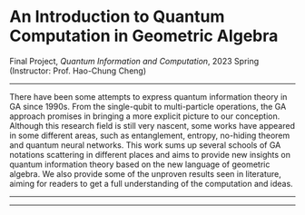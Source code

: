 
# An Introduction to Quantum Computation in Geometric Algebra

Final Project, _Quantum Information and Computation_, 2023 Spring (Instructor: Prof. Hao-Chung Cheng)



---

There have been some attempts to express quantum information theory in GA since
1990s. From the single-qubit to multi-particle operations, the GA
approach promises in bringing a more explicit picture to our conception. Although this
research field is still very nascent, some works have appeared in some different areas, such as
entanglement, entropy, no-hiding theorem and quantum
neural networks.
This work sums up several schools of GA notations scattering in different places and
aims to provide new insights on quantum information theory based on the new language of
geometric algebra. We also provide some of the unproven results seen in literature, aiming
for readers to get a full understanding of the computation and ideas.

---



<VFDownload text='Download Paper' href='/projects/GA-QIC/QICFinalReport_GAQIC.pdf' as='GA-QIC.pdf'/> 
<VFDownload text='Download Slides' href='/projects/GA-QIC/GA-QIC.pptx' as='GA-QIC.pptx'/>

---

<VPButton text='Presentation' href='https://youtu.be/wMBSb2hwGUo?si=xogzcOarOyA1yOQU'/>
